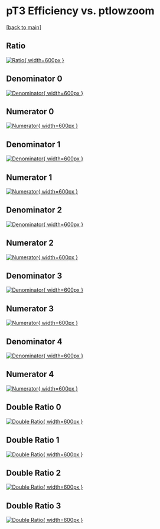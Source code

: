 # pT3 Efficiency vs. ptlowzoom

[[back to main](./)]



## Ratio

[![Ratio](../mtv/var/pT3_vtr_11_0_eff_ptlowzoom.png){ width=600px }](../mtv/var/pT3_vtr_11_0_eff_ptlowzoom.pdf)

## Denominator 0

[![Denominator](../mtv/den/pT3_vtr_11_0_eff_ptlowzoom_den0.png){ width=600px }](../mtv/den/pT3_vtr_11_0_eff_ptlowzoom_den0.pdf)

## Numerator 0

[![Numerator](../mtv/num/pT3_vtr_11_0_eff_ptlowzoom_num0.png){ width=600px }](../mtv/num/pT3_vtr_11_0_eff_ptlowzoom_num0.pdf)

## Denominator 1

[![Denominator](../mtv/den/pT3_vtr_11_0_eff_ptlowzoom_den1.png){ width=600px }](../mtv/den/pT3_vtr_11_0_eff_ptlowzoom_den1.pdf)

## Numerator 1

[![Numerator](../mtv/num/pT3_vtr_11_0_eff_ptlowzoom_num1.png){ width=600px }](../mtv/num/pT3_vtr_11_0_eff_ptlowzoom_num1.pdf)

## Denominator 2

[![Denominator](../mtv/den/pT3_vtr_11_0_eff_ptlowzoom_den2.png){ width=600px }](../mtv/den/pT3_vtr_11_0_eff_ptlowzoom_den2.pdf)

## Numerator 2

[![Numerator](../mtv/num/pT3_vtr_11_0_eff_ptlowzoom_num2.png){ width=600px }](../mtv/num/pT3_vtr_11_0_eff_ptlowzoom_num2.pdf)

## Denominator 3

[![Denominator](../mtv/den/pT3_vtr_11_0_eff_ptlowzoom_den3.png){ width=600px }](../mtv/den/pT3_vtr_11_0_eff_ptlowzoom_den3.pdf)

## Numerator 3

[![Numerator](../mtv/num/pT3_vtr_11_0_eff_ptlowzoom_num3.png){ width=600px }](../mtv/num/pT3_vtr_11_0_eff_ptlowzoom_num3.pdf)

## Denominator 4

[![Denominator](../mtv/den/pT3_vtr_11_0_eff_ptlowzoom_den4.png){ width=600px }](../mtv/den/pT3_vtr_11_0_eff_ptlowzoom_den4.pdf)

## Numerator 4

[![Numerator](../mtv/num/pT3_vtr_11_0_eff_ptlowzoom_num4.png){ width=600px }](../mtv/num/pT3_vtr_11_0_eff_ptlowzoom_num4.pdf)

## Double Ratio 0

[![Double Ratio](../mtv/ratio/pT3_vtr_11_0_eff_ptlowzoom_ratio0.png){ width=600px }](../mtv/ratio/pT3_vtr_11_0_eff_ptlowzoom_ratio0.pdf)

## Double Ratio 1

[![Double Ratio](../mtv/ratio/pT3_vtr_11_0_eff_ptlowzoom_ratio1.png){ width=600px }](../mtv/ratio/pT3_vtr_11_0_eff_ptlowzoom_ratio1.pdf)

## Double Ratio 2

[![Double Ratio](../mtv/ratio/pT3_vtr_11_0_eff_ptlowzoom_ratio2.png){ width=600px }](../mtv/ratio/pT3_vtr_11_0_eff_ptlowzoom_ratio2.pdf)

## Double Ratio 3

[![Double Ratio](../mtv/ratio/pT3_vtr_11_0_eff_ptlowzoom_ratio3.png){ width=600px }](../mtv/ratio/pT3_vtr_11_0_eff_ptlowzoom_ratio3.pdf)

